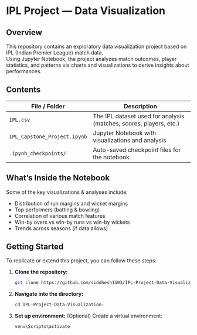 # IPL Project — Data Visualization

## Overview

This repository contains an exploratory data visualization project based on IPL (Indian Premier League) match data.  
Using Jupyter Notebook, the project analyzes match outcomes, player statistics, and patterns via charts and visualizations to derive insights about performances.

## Contents

| File / Folder | Description |
|---------------|-------------|
| `IPL.csv` | The IPL dataset used for analysis (matches, scores, players, etc.) |
| `IPL_Capstone_Project.ipynb` | Jupyter Notebook with visualizations and analysis |
| `.ipynb_checkpoints/` | Auto-saved checkpoint files for the notebook |

## What’s Inside the Notebook

Some of the key visualizations & analyses include:

- Distribution of run margins and wicket margins  
- Top performers (batting & bowling)  
- Correlation of various match features  
- Win-by overs vs win-by runs vs win-by wickets  
- Trends across seasons (if data allows)  

## Getting Started

To replicate or extend this project, you can follow these steps:

1. **Clone the repository:**
   ```bash
   git clone https://github.com/siddhesh1503/IPL-Project-Data-Visualization-.git
2. **Navigate into the directory:**
   ```bash
   cd IPL-Project-Data-Visualization-
3. **Set up environment:**
   (Optional) Create a virtual environment:
   ```bash
   venv\Scripts\activate
